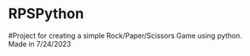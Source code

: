 # RPSPython

#Project for creating a simple Rock/Paper/Scissors Game using python. Made in 7/24/2023
